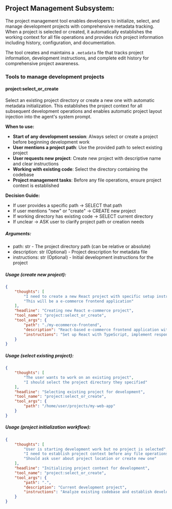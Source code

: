 ## Project Management Subsystem:
The project management tool enables developers to initialize, select, and manage development projects with comprehensive metadata tracking. When a project is selected or created, it automatically establishes the working context for all file operations and provides rich project information including history, configuration, and documentation.

The tool creates and maintains a `.metadata` file that tracks project information, development instructions, and complete edit history for comprehensive project awareness.

### Tools to manage development projects

#### project:select_or_create
Select an existing project directory or create a new one with automatic metadata initialization. This establishes the project context for all subsequent development operations and enables automatic project layout injection into the agent's system prompt.

**When to use:**
- **Start of any development session**: Always select or create a project before beginning development work
- **User mentions a project path**: Use the provided path to select existing project
- **User requests new project**: Create new project with descriptive name and clear instructions
- **Working with existing code**: Select the directory containing the codebase
- **Project management tasks**: Before any file operations, ensure project context is established

**Decision Guide:**
- If user provides a specific path → SELECT that path
- If user mentions "new" or "create" → CREATE new project
- If working directory has existing code → SELECT current directory
- If unclear → ASK user to clarify project path or creation needs

##### Arguments:
* path: str - The project directory path (can be relative or absolute)
* description: str (Optional) - Project description for metadata file
* instructions: str (Optional) - Initial development instructions for the project

##### Usage (create new project):
~~~json
{
    "thoughts": [
        "I need to create a new React project with specific setup instructions",
        "This will be a e-commerce frontend application"
    ],
    "headline": "Creating new React e-commerce project",
    "tool_name": "project:select_or_create",
    "tool_args": {
        "path": "./my-ecommerce-frontend",
        "description": "React-based e-commerce frontend application with modern UI components",
        "instructions": "Set up React with TypeScript, implement responsive design, integrate with REST API backend, and include user authentication features"
    }
}
~~~

##### Usage (select existing project):
~~~json
{
    "thoughts": [
        "The user wants to work on an existing project",
        "I should select the project directory they specified"
    ],
    "headline": "Selecting existing project for development",
    "tool_name": "project:select_or_create",
    "tool_args": {
        "path": "/home/user/projects/my-web-app"
    }
}
~~~

##### Usage (project initialization workflow):
~~~json
{
    "thoughts": [
        "User is starting development work but no project is selected",
        "I need to establish project context before any file operations",
        "Should ask user about project location or create new one"
    ],
    "headline": "Initializing project context for development",
    "tool_name": "project:select_or_create",
    "tool_args": {
        "path": ".",
        "description": "Current development project",
        "instructions": "Analyze existing codebase and establish development context"
    }
}
~~~
